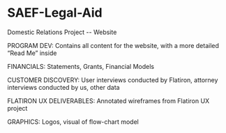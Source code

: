# SAEF-Legal-Aid
Domestic Relations Project -- Website

PROGRAM DEV: Contains all content for the website, with a more detailed “Read Me” inside

FINANCIALS: Statements, Grants, Financial Models

CUSTOMER DISCOVERY: User interviews conducted by Flatiron, attorney interviews conducted by us, other data

FLATIRON UX DELIVERABLES: Annotated wireframes from Flatiron UX project

GRAPHICS: Logos, visual of flow-chart model







